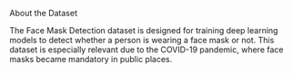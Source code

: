 About the Dataset

The Face Mask Detection dataset is designed for training deep learning models to detect whether a person is wearing a face mask or not. This dataset is especially relevant due to the COVID-19 pandemic, where face masks became mandatory in public places.
